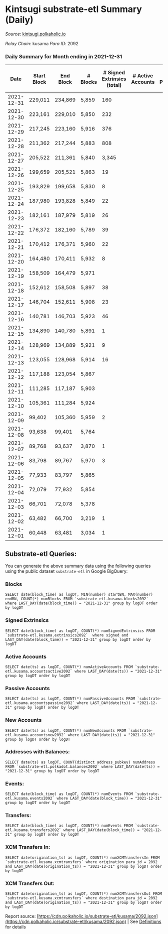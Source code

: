 # Kintsugi substrate-etl Summary (Daily)

_Source_: [kintsugi.polkaholic.io](https://kintsugi.polkaholic.io)

*Relay Chain*: kusama
*Para ID*: 2092



### Daily Summary for Month ending in 2021-12-31


| Date | Start Block | End Block | # Blocks | # Signed Extrinsics (total) | # Active Accounts | # Passive | # New | # Addresses with Balances | # Events | # Transfers | # XCM Transfers In | # XCM Transfers Out | Issues | 
| ---- | ----------- | --------- | -------- | --------------------------- | ----------------- | --------- | ----- | ------------------------- | -------- | ----------- | ------------------ | ------------------- | ------ |
| 2021-12-31 | 229,011 | 234,869 | 5,859 | 160 |  |  |  | 5,068 | 29,593 | 72 ($205,722.41) |   |   |  |
| 2021-12-30 | 223,161 | 229,010 | 5,850 | 232 |  |  |  | 5,046 | 30,251 | 217 ($115,940.84) |   |   |  |
| 2021-12-29 | 217,245 | 223,160 | 5,916 | 376 |  |  |  | 4,908 | 31,117 | 321 ($108,360.46) |   |   |  |
| 2021-12-28 | 211,362 | 217,244 | 5,883 | 808 |  |  |  | 4,704 | 33,398 | 826 ($2,094,941.93) |   |   |  |
| 2021-12-27 | 205,522 | 211,361 | 5,840 | 3,345 |  |  |  | 4,171 | 37,368 | 1,854 ($3,452,689.98) |   |   |  |
| 2021-12-26 | 199,659 | 205,521 | 5,863 | 19 |  |  |  | 3,315 | 31,127 | 297 ($540,444.76) |   |   |  |
| 2021-12-25 | 193,829 | 199,658 | 5,830 | 8 |  |  |  | 3,019 | 29,160 |   |   |   |  |
| 2021-12-24 | 187,980 | 193,828 | 5,849 | 22 |  |  |  | 3,019 | 29,285 | 9 ($143.65) |   |   |  |
| 2021-12-23 | 182,161 | 187,979 | 5,819 | 26 |  |  |  | 3,015 | 29,160 | 18 ($512.34) |   |   |  |
| 2021-12-22 | 176,372 | 182,160 | 5,789 | 39 |  |  |  | 3,006 | 29,639 | 112 ($7,962,621.22) |   |   |  |
| 2021-12-21 | 170,412 | 176,371 | 5,960 | 22 |  |  |  | 2,904 | 30,557 | 126 ($53,543.54) |   |   |  |
| 2021-12-20 | 164,480 | 170,411 | 5,932 | 8 |  |  |  | 2,786 | 32,124 | 405 ($315,794.39) |   |   |  |
| 2021-12-19 | 158,509 | 164,479 | 5,971 |  |  |  |  | 2,380 | 29,855 |   |   |   |  |
| 2021-12-18 | 152,612 | 158,508 | 5,897 | 38 |  |  |  | 2,380 | 43,713 | 2,352 ($742,942.17) | 1 ($3,088.26) |   |  |
| 2021-12-17 | 146,704 | 152,611 | 5,908 | 23 |  |  |  | 35 | 26,680 | 8 ($7,849.12) | 3 ($4,231.40) |   |  |
| 2021-12-16 | 140,781 | 146,703 | 5,923 | 46 |  |  |  | 28 | 23,818 | 11 ($165,350,093.11) | 2 ($315.30) |   |  |
| 2021-12-15 | 134,890 | 140,780 | 5,891 | 1 |  |  |  | 10 | 23,566 |   |   |   |  |
| 2021-12-14 | 128,969 | 134,889 | 5,921 | 9 |  |  |  | 10 | 23,703 |   |   |   |  |
| 2021-12-13 | 123,055 | 128,968 | 5,914 | 16 |  |  |  | 8 | 16,830 |   |   |   |  |
| 2021-12-12 | 117,188 | 123,054 | 5,867 |  |  |  |  | 7 | 11,734 |   |   |   |  |
| 2021-12-11 | 111,285 | 117,187 | 5,903 |  |  |  |  | 7 | 11,806 |   |   |   |  |
| 2021-12-10 | 105,361 | 111,284 | 5,924 |  |  |  |  | 7 | 11,848 |   |   |   |  |
| 2021-12-09 | 99,402 | 105,360 | 5,959 | 2 |  |  |  | 7 | 11,924 |   |   |   |  |
| 2021-12-08 | 93,638 | 99,401 | 5,764 |  |  |  |  | 7 | 11,528 |   |   |   |  |
| 2021-12-07 | 89,768 | 93,637 | 3,870 | 1 |  |  |  | 7 | 7,744 |   |   |   |  |
| 2021-12-06 | 83,798 | 89,767 | 5,970 | 3 |  |  |  | 7 | 11,944 |   |   |   |  |
| 2021-12-05 | 77,933 | 83,797 | 5,865 |  |  |  |  | 7 | 11,730 |   |   |   |  |
| 2021-12-04 | 72,079 | 77,932 | 5,854 |  |  |  |  | 7 | 11,708 |   |   |   |  |
| 2021-12-03 | 66,701 | 72,078 | 5,378 |  |  |  |  | 7 | 10,756 |   |   |   |  |
| 2021-12-02 | 63,482 | 66,700 | 3,219 | 1 |  |  |  | 7 | 6,439 |   |   |   |  |
| 2021-12-01 | 60,448 | 63,481 | 3,034 | 1 |  |  |  | 7 | 6,069 |   |   |   |  |

## Substrate-etl Queries:
You can generate the above summary data using the following queries using the public dataset `substrate-etl` in Google BigQuery:


### Blocks
```
SELECT date(block_time) as logDT, MIN(number) startBN, MAX(number) endBN, COUNT(*) numBlocks FROM `substrate-etl.kusama.blocks2092`  where LAST_DAY(date(block_time)) = "2021-12-31" group by logDT order by logDT
```


### Signed Extrinsics
```
SELECT date(block_time) as logDT, COUNT(*) numSignedExtrinsics FROM `substrate-etl.kusama.extrinsics2092`  where signed and LAST_DAY(date(block_time)) = "2021-12-31" group by logDT order by logDT
```


### Active Accounts
```
SELECT date(ts) as logDT, COUNT(*) numActiveAccounts FROM `substrate-etl.kusama.accountsactive2092` where LAST_DAY(date(ts)) = "2021-12-31" group by logDT order by logDT
```


### Passive Accounts
```
SELECT date(ts) as logDT, COUNT(*) numPassiveAccounts FROM `substrate-etl.kusama.accountspassive2092` where LAST_DAY(date(ts)) = "2021-12-31" group by logDT order by logDT
```


### New Accounts
```
SELECT date(ts) as logDT, COUNT(*) numNewAccounts FROM `substrate-etl.kusama.accountsnew2092` where LAST_DAY(date(ts)) = "2021-12-31" group by logDT order by logDT
```


### Addresses with Balances:
```
SELECT date(ts) as logDT, COUNT(distinct address_pubkey) numAddress FROM `substrate-etl.polkadot.balances2092` where LAST_DAY(date(ts)) = "2021-12-31" group by logDT order by logDT
```


### Events:
```
SELECT date(block_time) as logDT, COUNT(*) numEvents FROM `substrate-etl.kusama.events2092` where LAST_DAY(date(block_time)) = "2021-12-31" group by logDT order by logDT
```


### Transfers:
```
SELECT date(block_time) as logDT, COUNT(*) numEvents FROM `substrate-etl.kusama.transfers2092` where LAST_DAY(date(block_time)) = "2021-12-31" group by logDT order by logDT
```


### XCM Transfers In:
```
SELECT date(origination_ts) as logDT, COUNT(*) numXCMTransfersIn FROM `substrate-etl.kusama.xcmtransfers` where origination_para_id = 2092 and LAST_DAY(date(origination_ts)) = "2021-12-31" group by logDT order by logDT
```


### XCM Transfers Out:
```
SELECT date(origination_ts) as logDT, COUNT(*) numXCMTransfersOut FROM `substrate-etl.kusama.xcmtransfers` where destination_para_id = 2092 and LAST_DAY(date(origination_ts)) = "2021-12-31" group by logDT order by logDT
```



Report source: [https://cdn.polkaholic.io/substrate-etl/kusama/2092.json](https://cdn.polkaholic.io/substrate-etl/kusama/2092.json) | See [Definitions](/DEFINITIONS.md) for details
